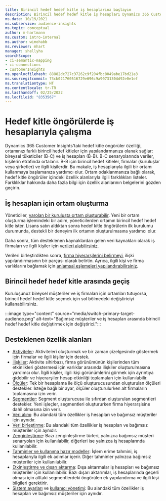 ```yaml
---
title: Birincil hedef hedef kitle iş hesaplarına başlayın
description: Birincil hedef hedef kitle iş hesapları Dynamics 365 Customer Insights hakkında bilgi edinin.
ms.date: 10/19/2021
ms.subservice: audience-insights
ms.topic: conceptual
author: m-hartmann
ms.custom: intro-internal
ms.author: wimohabb
ms.reviewer: mhart
manager: shellyha
searchScope:
- ci-semantic-mapping
- ci-connections
- customerInsights
ms.openlocfilehash: 88882dc727c37262c9f204fbc8049abe17bd21a3
ms.sourcegitcommit: 73cb021760516729e696c9a90731304d92e0e1ef
ms.translationtype: HT
ms.contentlocale: tr-TR
ms.lasthandoff: 02/25/2022
ms.locfileid: "8353567"
---
```

# <a name="work-with-business-accounts-in-audience-insights"></a>Hedef kitle öngörülerde iş hesaplarıyla çalışma

Dynamics 365 Customer Insights'taki hedef kitle öngörüler özelliği, ortamınızı farklı birincil hedef kitleler için yapılandırmanıza olanak sağlar: bireysel tüketiciler (B-C) ve iş hesapları (B-B). B-C senaryolarında veriler, kişilerin etrafında ortalanır. B-B için birincil hedef kitleler, firmalar (kuruluşlar veya şirketler) ve ilgili kişilerdir. Bu makale, iş hesaplarıyla ilgili bir ortamı kullanmaya başlamanıza yardımcı olur. Ortam odaklanmanıza bağlı olarak, hedef kitle öngörüler içindeki özellik alanlarıyla ilgili farklılıkları listeler. Farklılıklar hakkında daha fazla bilgi için özellik alanlarının belgelerini gözden geçirin. 

## <a name="create-an-environment-for-business-accounts"></a>İş hesapları için ortam oluşturma

Yöneticiler, [varolan bir kuruluşta ortam oluşturabilir](create-environment.md). Yeni bir ortam oluşturma işlemindeki bir adım, yöneticilerden ortamın birincil hedef hedef kitle ister. Lisans satın aldıktan sonra hedef kitle öngörülerin ilk kurulumu durumunda, destekli bir deneyim ilk ortamın oluşturulmasına yardımcı olur.

Daha sonra, tüm desteklenen kaynaklardan gelen veri kaynakları olarak iş firmaları ve ilgili kişiler için [verileri alabilirsiniz](data-sources.md).

Verileri birleştirdikten sonra, [firma hiyerarşilerini belirmeyi](relationships.md#set-up-account-hierarchies), ilişki yapılandırmasının bir parçası olarak belirtin. Ayrıca, ilgili kişi ve firma varlıklarını bağlamak için [anlamsal eşlemeleri yapılandırabilirsiniz](semantic-mappings.md). 

## <a name="switch-between-primary-target-audience"></a>Birincil hedef hedef kitle arasında geçiş

Kuruluşunuz bireysel müşteriler ve iş firmaları için ortamları tutuyorsa, birincil hedef hedef kitle seçmek için sol bölmedeki değiştiriciyi kullanabilirsiniz.

:::image type="content" source="media/switch-primary-target-audience.png" alt-text="Bağımsız müşteriler ve iş hesapları arasında birincil hedef hedef kitle değiştirmek için değiştirici.":::

## <a name="supported-feature-areas"></a>Desteklenen özellik alanları

- [Aktiviteler](activities.md): Aktiviteleri oluşturmak ve bir zaman çizelgesinde göstermek için firmalar ve ilgili kişiler için destek.
- [İlişkiler](relationships.md): Aktivite sihirbazı, firma görünümünün kişilerinden tüm etkinlikleri göstermesi için varlıklar arasında ilişkiler oluşturulmasına yardımcı olur. İlgili kişiler, ilgili kişi görünümlerini görmek için ayrıntıya gidebilir ve hiyerarşiler hesap etkinliği toplamaları için kullanılabilir.
- [Ölçüler](measures.md): Tek bir hesaplama ile ölçü oluşturucusundan oluşturulan ölçüleri destekler. İsteğe bağlı bir ayar, ölçüler oluşturulurken alt firmaların toplamasına izin verir.
- [Segmentler](segments.md): Segment oluşturucusu ile sıfırdan oluşturulan segmentleri destekler. Yeni işleçler, segmentleri oluştururken firma hiyerarşisine dahil olmasına izin verir.
- [Veri alımı](data-sources.md): Bu alandaki tüm özellikler iş hesapları ve bağımsız müşteriler için aynıdır.
- [Veri birleştirme](data-unification.md): Bu alandaki tüm özellikler iş hesapları ve bağımsız müşteriler için aynıdır.
- [Zenginleştirme](enrichment-hub.md): Bazı zenginleştirme türleri, yalnızca bağımsız müşteri senaryoları için kullanılabilir, diğerleri ise yalnızca iş hesaplarında kullanılabilir.
- [Tahminler ve kullanıma hazır modeller](predictions-overview.md): İşlem erime tahmini, iş hesaplarıyla ilgili ek adımlar içerir. Diğer tahminler yalnızca bağımsız müşteriler için kullanılabilir.
- [Etkinleştirme ve dışarı aktarma](export-destinations.md): Dışa aktarmalar iş hesapları ve bağımsız müşteriler için kullanılabilir. Bazı dışarı aktarımlar, iş hesaplarında geçerli olması için alttaki segmentlerdeki öngörülen ek yapılandırma ve ilgili kişi bilgileri gerektirir.
- [Sistem ayarları](system.md) ve [kullanıcı yönetimi](permissions.md): Bu alandaki tüm özellikler iş hesapları ve bağımsız müşteriler için aynıdır.

